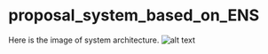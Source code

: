 # proposal_system_based_on_ENS
Here is the image of system architecture.
![alt text](https://github.com/shihchengpeng/proposal_system_based_on_ENS/image/blob/main/System%20Architecture.png)

